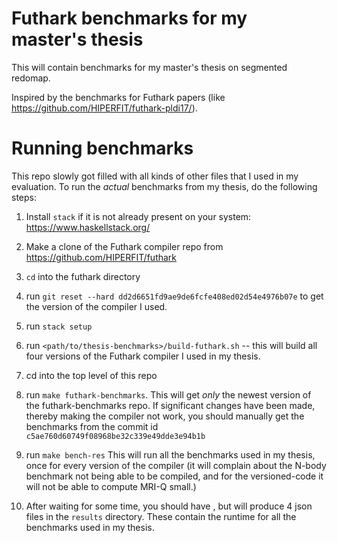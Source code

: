 # Futhark benchmarks for my master's thesis

This will contain benchmarks for my master's thesis on segmented redomap.

Inspired by the benchmarks for Futhark papers (like https://github.com/HIPERFIT/futhark-pldi17/).

# Running benchmarks

This repo slowly got filled with all kinds of other files that I used in my
evaluation. To run the *actual* benchmarks from my thesis, do the following steps:

1. Install `stack` if it is not already present on your system: https://www.haskellstack.org/

2. Make a clone of the Futhark compiler repo from https://github.com/HIPERFIT/futhark

3. `cd` into the futhark directory

4. run `git reset --hard dd2d6651fd9ae9de6fcfe408ed02d54e4976b07e` to get the version of the compiler I used.

5. run `stack setup`

6. run `<path/to/thesis-benchmarks>/build-futhark.sh` -- this will build all
   four versions of the Futhark compiler I used in my thesis.

7. cd into the top level of this repo

8. run `make futhark-benchmarks`. This will get *only* the newest version of the
   futhark-benchmarks repo. If significant changes have been made, thereby
   making the compiler not work, you should manually get the benchmarks from the
   commit id `c5ae760d60749f08968be32c339e49dde3e94b1b`

9. run `make bench-res` This will run all the benchmarks used in my thesis, once
   for every version of the compiler (it will complain about the N-body
   benchmark not being able to be compiled, and for the versioned-code it will
   not be able to compute MRI-Q small.)

10. After waiting for some time, you should have , but will produce 4 json files
   in the `results` directory. These contain the runtime for all the benchmarks
   used in my thesis.
